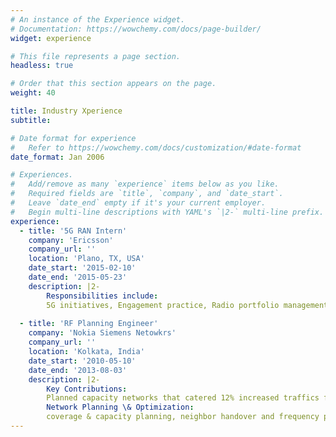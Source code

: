 ```yaml
---
# An instance of the Experience widget.
# Documentation: https://wowchemy.com/docs/page-builder/
widget: experience

# This file represents a page section.
headless: true

# Order that this section appears on the page.
weight: 40

title: Industry Xperience
subtitle:

# Date format for experience
#   Refer to https://wowchemy.com/docs/customization/#date-format
date_format: Jan 2006

# Experiences.
#   Add/remove as many `experience` items below as you like.
#   Required fields are `title`, `company`, and `date_start`.
#   Leave `date_end` empty if it's your current employer.
#   Begin multi-line descriptions with YAML's `|2-` multi-line prefix.
experience:
  - title: '5G RAN Intern'
    company: 'Ericsson'
    company_url: ''
    location: 'Plano, TX, USA'
    date_start: '2015-02-10'
    date_end: '2015-05-23'
    description: |2-
        Responsibilities include:
        5G initiatives, Engagement practice, Radio portfolio management activities, Mobile broadband 
        
  - title: 'RF Planning Engineer'
    company: 'Nokia Siemens Netowkrs'
    company_url: ''
    location: 'Kolkata, India'
    date_start: '2010-05-10'
    date_end: '2013-08-03'
    description: |2-
        Key Contributions:
        Planned capacity networks that catered 12% increased traffics for the Vodafone account within a single quarter. Was the key resource to develop data visualization and mining for network and business analysis
        Network Planning \& Optimization:
        coverage & capacity planning, neighbor handover and frequency planning, network dimensioning, KPI provisioning, Dashboard validation, customer complain solution, budgeting for capacity enhancement, customer engagement practice.
---
```


